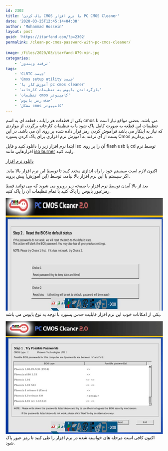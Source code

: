```yaml
---
id: 2302
title: 'پاک کردن CMOS با نرم افزار PC CMOS Cleaner'
date: '2020-03-25T12:45:14+04:30'
author: 'Mohammad Hossein'
layout: post
guid: 'https://itarfand.com/?p=2302'
permalink: /clean-pc-cmos-password-with-pc-cmos-cleaner/

image: /files/2020/03/itarfand-879-min.jpg
categories:
    - 'ترفند ویندوز'
tags:
    - 'CLRTC چیست'
    - 'Cmos setup utility چیست'
    - 'آموزش کار با pc cmos cleaner'
    - 'بازگرداندن بایوس به تنظیمات کارخانه'
    - 'تنظیمات cmos کامپیوتر'
    - 'حذف رمز بایوس'
    - 'مشکل cmos کامپیوتر'
---
```


یکی از قطعات هر رایانه ، قطعه ای به اسم cmos می باشد. بعضی مواقع نیاز است تا تنظیمات این قطعه به صورت کامل پاک شود یا به تنظیمات کارخانه برگردد، از مواردی که نیاز به اینکار می باشد فراموش کردن رمز قرار داده شده بر روی آن می باشد. در این پست از آی ترفند به آموزش نرم افزاری برای پاک کردن پسورد Cmos می پردازیم.

ابتدا نرم افزار زیر را دانلود کنید و فایل iso آن را بر روی flash usb یا cd توسط نرم افزارهایی مانند [iso burner](https://soft98.ir/software/cd-dvd-tools/744-Xilisoft-ISO-Burner.html) رایت کنید.

[دانلود نرم افزار](https://soft98.ir/software/14677-PC-CMOS-Cleaner.html)

اکنون لازم است سیستم خود را راه اندازی مجدد کنید تا توسط این نرم افزار بالا بیاید. اگر سیستم با این نرم افزار بالا نیامد، توسط (این آموزش) پیش بروید.

بعد از بالا آمدن توسط نرم افزار با صفحه زیر روبرو می شوید که می توانید فقط رمزعبور بایوس را پاک کنید یا تمام تنظیمات آن را پاک کنید.

![mhkarami97](/files/2020/03/itarfand-877-min.jpg)
یکی از امکانات خوب این نرم افزار قابلیت حدس پسورد با توجه به نوع بایوس می باشد.

![mhkarami97](/files/2020/03/itarfand-878-min.jpg)
اکنون کافی است مرحله های خواسته شده در نرم افزار را طی کنید تا رمز عبور پاک شود.